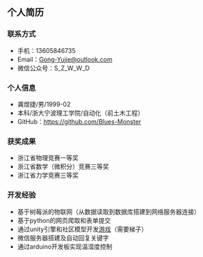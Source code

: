 
## 个人简历
### 联系方式
 - 手机：13605846735
 - Email：Gong-Yujie@outlook.com
 - 微信公众号：S_Z_W_W_D

### 个人信息
 - 龚煜捷/男/1999-02
 - 本科/浙大宁波理工学院/自动化（前土木工程）
 - GitHub：https://github.com/Blues-Monster

### 获奖成果
 - 浙江省物理竞赛一等奖
 - 浙江省数学（微积分）竞赛三等奖
 - 浙江省力学竞赛三等奖

### 开发经验
 - 基于树莓派的物联网（从数据读取到数据库搭建到网络服务器连接）
 - 基于python的网页爬取和表单提交
 - 通过unity引擎和社区模型开发<a href="https://play.unity.com/mg/other/webgl-builds-42268">游戏</a>（需要梯子）
 - 微信服务器搭建及自动回复关键字
 - 通过arduino开发板实现温湿度控制
